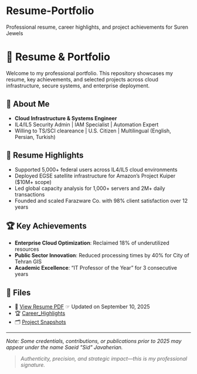 # Resume-Portfolio
Professional resume, career highlights, and project achievements for Suren Jewels

# 📄 Resume & Portfolio

Welcome to my professional portfolio. This repository showcases my resume, key achievements, and selected projects across cloud infrastructure, secure systems, and enterprise deployment.

## 🧠 About Me
- **Cloud Infrastructure & Systems Engineer**
- IL4/IL5 Security Admin | IAM Specialist | Automation Expert
- Willing to TS/SCI cleareance | U.S. Citizen | Multilingual (English, Persian, Turkish)

## 📌 Resume Highlights
- Supported 5,000+ federal users across IL4/IL5 cloud environments
- Deployed EGSE satellite infrastructure for Amazon’s Project Kuiper ($10M+ scope)
- Led global capacity analysis for 1,000+ servers and 2M+ daily transactions
- Founded and scaled Farazware Co. with 98% client satisfaction over 12 years

## 🏆 Key Achievements
- **Enterprise Cloud Optimization**: Reclaimed 18% of underutilized resources
- **Public Sector Innovation**: Reduced processing times by 40% for City of Tehran GIS
- **Academic Excellence**: “IT Professor of the Year” for 3 consecutive years

## 📁 Files
- 🔎 [View Resume PDF](./SurenJewels_Resume.pdf) ☞ Updated on September 10, 2025
- 🏆 [Career_Highlights](https://github.com/Suren-Jewels/Resume-Portfolio/blob/main/Career_Highlights.md)
- 🗂️ [Project Snapshots](https://github.com/Suren-Jewels/Projects)

---

*Note: Some credentials, contributions, or publications prior to 2025 may appear under the name Saeid "Sid" Javaherian.*

> *Authenticity, precision, and strategic impact—this is my professional signature.*
